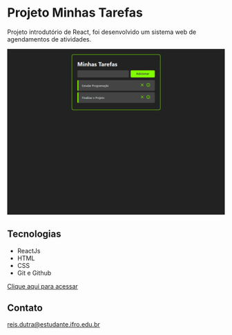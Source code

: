 # Projeto Minhas Tarefas

Projeto introdutório de React, foi desenvolvido um sistema web de agendamentos de atividades.

![preview](./preview.png/)

## Tecnologias

- ReactJs
- HTML
- CSS
- Git e Github

[Clique aqui para acessar](https://marqueba.github.io/agendamento-atividades/)
## Contato

reis.dutra@estudante.ifro.edu.br
